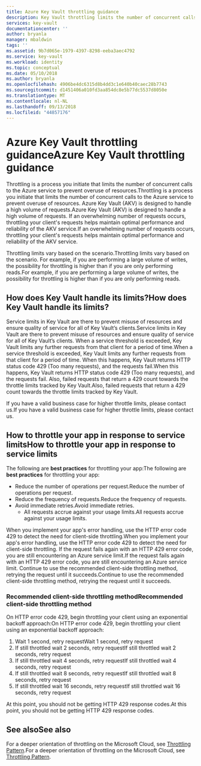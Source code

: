 ```yaml
---
title: Azure Key Vault throttling guidance
description: Key Vault throttling limits the number of concurrent calls to prevent overuse of resources.
services: key-vault
documentationcenter: ''
author: bryanla
manager: mbaldwin
tags: ''
ms.assetid: 9b7d065e-1979-4397-8298-eeba3aec4792
ms.service: key-vault
ms.workload: identity
ms.topic: conceptual
ms.date: 05/10/2018
ms.author: bryanla
ms.openlocfilehash: 4906be4dc6315d8b4dd3c1e640b40caec28b7743
ms.sourcegitcommit: d1451406a010fd3aa854dc8e5b77dc5537d8050e
ms.translationtype: MT
ms.contentlocale: nl-NL
ms.lasthandoff: 09/13/2018
ms.locfileid: "44857176"
---
```

# <a name="azure-key-vault-throttling-guidance"></a><span data-ttu-id="9259f-103">Azure Key Vault throttling guidance</span><span class="sxs-lookup"><span data-stu-id="9259f-103">Azure Key Vault throttling guidance</span></span>

<span data-ttu-id="9259f-104">Throttling is a process you initiate that limits the number of concurrent calls to the Azure service to prevent overuse of resources.</span><span class="sxs-lookup"><span data-stu-id="9259f-104">Throttling is a process you initiate that limits the number of concurrent calls to the Azure service to prevent overuse of resources.</span></span> <span data-ttu-id="9259f-105">Azure Key Vault (AKV) is designed to handle a high volume of requests.</span><span class="sxs-lookup"><span data-stu-id="9259f-105">Azure Key Vault (AKV) is designed to handle a high volume of requests.</span></span> <span data-ttu-id="9259f-106">If an overwhelming number of requests occurs, throttling your client's requests helps maintain optimal performance and reliability of the AKV service.</span><span class="sxs-lookup"><span data-stu-id="9259f-106">If an overwhelming number of requests occurs, throttling your client's requests helps maintain optimal performance and reliability of the AKV service.</span></span>

<span data-ttu-id="9259f-107">Throttling limits vary based on the scenario.</span><span class="sxs-lookup"><span data-stu-id="9259f-107">Throttling limits vary based on the scenario.</span></span> <span data-ttu-id="9259f-108">For example, if you are performing a large volume of writes, the possibility for throttling is higher than if you are only performing reads.</span><span class="sxs-lookup"><span data-stu-id="9259f-108">For example, if you are performing a large volume of writes, the possibility for throttling is higher than if you are only performing reads.</span></span>

## <a name="how-does-key-vault-handle-its-limits"></a><span data-ttu-id="9259f-109">How does Key Vault handle its limits?</span><span class="sxs-lookup"><span data-stu-id="9259f-109">How does Key Vault handle its limits?</span></span>

<span data-ttu-id="9259f-110">Service limits in Key Vault are there to prevent misuse of resources and ensure quality of service for all of Key Vault’s clients.</span><span class="sxs-lookup"><span data-stu-id="9259f-110">Service limits in Key Vault are there to prevent misuse of resources and ensure quality of service for all of Key Vault’s clients.</span></span> <span data-ttu-id="9259f-111">When a service threshold is exceeded, Key Vault limits any further requests from that client for a period of time.</span><span class="sxs-lookup"><span data-stu-id="9259f-111">When a service threshold is exceeded, Key Vault limits any further requests from that client for a period of time.</span></span> <span data-ttu-id="9259f-112">When this happens, Key Vault returns HTTP status code 429 (Too many requests), and the requests fail.</span><span class="sxs-lookup"><span data-stu-id="9259f-112">When this happens, Key Vault returns HTTP status code 429 (Too many requests), and the requests fail.</span></span> <span data-ttu-id="9259f-113">Also, failed requests that return a 429 count towards the throttle limits tracked by Key Vault.</span><span class="sxs-lookup"><span data-stu-id="9259f-113">Also, failed requests that return a 429 count towards the throttle limits tracked by Key Vault.</span></span> 

<span data-ttu-id="9259f-114">If you have a valid business case for higher throttle limits, please contact us.</span><span class="sxs-lookup"><span data-stu-id="9259f-114">If you have a valid business case for higher throttle limits, please contact us.</span></span>


## <a name="how-to-throttle-your-app-in-response-to-service-limits"></a><span data-ttu-id="9259f-115">How to throttle your app in response to service limits</span><span class="sxs-lookup"><span data-stu-id="9259f-115">How to throttle your app in response to service limits</span></span>

<span data-ttu-id="9259f-116">The following are **best practices** for throttling your app:</span><span class="sxs-lookup"><span data-stu-id="9259f-116">The following are **best practices** for throttling your app:</span></span>
- <span data-ttu-id="9259f-117">Reduce the number of operations per request.</span><span class="sxs-lookup"><span data-stu-id="9259f-117">Reduce the number of operations per request.</span></span>
- <span data-ttu-id="9259f-118">Reduce the frequency of requests.</span><span class="sxs-lookup"><span data-stu-id="9259f-118">Reduce the frequency of requests.</span></span>
- <span data-ttu-id="9259f-119">Avoid immediate retries.</span><span class="sxs-lookup"><span data-stu-id="9259f-119">Avoid immediate retries.</span></span> 
    - <span data-ttu-id="9259f-120">All requests accrue against your usage limits.</span><span class="sxs-lookup"><span data-stu-id="9259f-120">All requests accrue against your usage limits.</span></span>

<span data-ttu-id="9259f-121">When you implement your app's error handling, use the HTTP error code 429 to detect the need for client-side throttling.</span><span class="sxs-lookup"><span data-stu-id="9259f-121">When you implement your app's error handling, use the HTTP error code 429 to detect the need for client-side throttling.</span></span> <span data-ttu-id="9259f-122">If the request fails again with an HTTP 429 error code, you are still encountering an Azure service limit.</span><span class="sxs-lookup"><span data-stu-id="9259f-122">If the request fails again with an HTTP 429 error code, you are still encountering an Azure service limit.</span></span> <span data-ttu-id="9259f-123">Continue to use the recommended client-side throttling method, retrying the request until it succeeds.</span><span class="sxs-lookup"><span data-stu-id="9259f-123">Continue to use the recommended client-side throttling method, retrying the request until it succeeds.</span></span>

### <a name="recommended-client-side-throttling-method"></a><span data-ttu-id="9259f-124">Recommended client-side throttling method</span><span class="sxs-lookup"><span data-stu-id="9259f-124">Recommended client-side throttling method</span></span>

<span data-ttu-id="9259f-125">On HTTP error code 429, begin throttling your client using an exponential backoff approach:</span><span class="sxs-lookup"><span data-stu-id="9259f-125">On HTTP error code 429, begin throttling your client using an exponential backoff approach:</span></span>

1. <span data-ttu-id="9259f-126">Wait 1 second, retry request</span><span class="sxs-lookup"><span data-stu-id="9259f-126">Wait 1 second, retry request</span></span>
2. <span data-ttu-id="9259f-127">If still throttled wait 2 seconds, retry request</span><span class="sxs-lookup"><span data-stu-id="9259f-127">If still throttled wait 2 seconds, retry request</span></span>
3. <span data-ttu-id="9259f-128">If still throttled wait 4 seconds, retry request</span><span class="sxs-lookup"><span data-stu-id="9259f-128">If still throttled wait 4 seconds, retry request</span></span>
4. <span data-ttu-id="9259f-129">If still throttled wait 8 seconds, retry request</span><span class="sxs-lookup"><span data-stu-id="9259f-129">If still throttled wait 8 seconds, retry request</span></span>
5. <span data-ttu-id="9259f-130">If still throttled wait 16 seconds, retry request</span><span class="sxs-lookup"><span data-stu-id="9259f-130">If still throttled wait 16 seconds, retry request</span></span>

<span data-ttu-id="9259f-131">At this point, you should not be getting HTTP 429 response codes.</span><span class="sxs-lookup"><span data-stu-id="9259f-131">At this point, you should not be getting HTTP 429 response codes.</span></span>

## <a name="see-also"></a><span data-ttu-id="9259f-132">See also</span><span class="sxs-lookup"><span data-stu-id="9259f-132">See also</span></span>

<span data-ttu-id="9259f-133">For a deeper orientation of throttling on the Microsoft Cloud, see [Throttling Pattern](https://docs.microsoft.com/azure/architecture/patterns/throttling).</span><span class="sxs-lookup"><span data-stu-id="9259f-133">For a deeper orientation of throttling on the Microsoft Cloud, see [Throttling Pattern](https://docs.microsoft.com/azure/architecture/patterns/throttling).</span></span>

